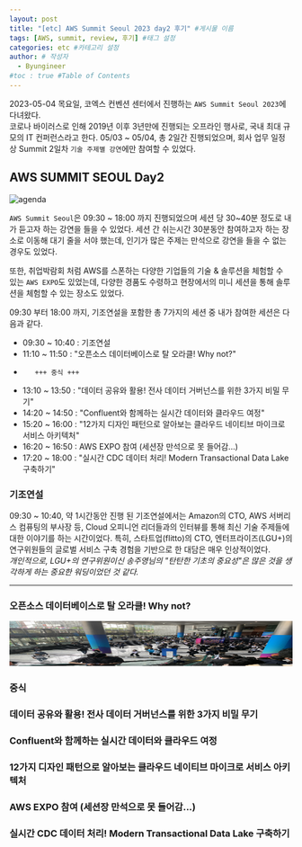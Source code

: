 ```yaml
---
layout: post
title: "[etc] AWS Summit Seoul 2023 day2 후기" #게시물 이름
tags: [AWS, summit, review, 후기] #태그 설정
categories: etc #카테고리 설정
author: # 작성자
  - Byungineer
#toc : true #Table of Contents
---
```


2023-05-04 목요일, 코엑스 컨벤션 센터에서 진행하는 `AWS Summit Seoul 2023`에 다녀왔다.   
코로나 바이러스로 인해 2019년 이후 3년만에 진행되는 오프라인 행사로, 국내 최대 규모의 IT 컨퍼런스라고 한다. 05/03 ~ 05/04, 총 2일간 진행되었으며, 회사 업무 일정상 Summit 2일차 `기술 주제별 강연`에만 참여할 수 있었다.


## AWS SUMMIT SEOUL Day2

<img src="/image/AWS_Summit_Seoul_2023_Agenda.png" alt="agenda" style="height: 1200px; width:1200px;"/>

`AWS Summit Seoul`은 09:30 ~ 18:00 까지 진행되었으며 세션 당 30~40분 정도로 내가 듣고자 하는 강연을 들을 수 있었다. 세션 간 쉬는시간 30분동안 참여하고자 하는 장소로 이동해 대기 줄을 서야 했는데, 인기가 많은 주제는 만석으로 강연을 들을 수 없는 경우도 있었다.   

또한, 취업박람회 처럼 AWS를 스폰하는 다양한 기업들의 기술 & 솔루션을 체험할 수 있는 `AWS EXPO`도 있었는데, 다양한 경품도 수령하고 현장에서의 미니 세션을 통해 솔루션을 체험할 수 있는 장소도 있었다.

09:30 부터 18:00 까지, 기조연설을 포함한 총 7가지의 세션 중 내가 참여한 세션은 다음과 같다.
- 09:30 ~ 10:40 : 기조연설
- 11:10 ~ 11:50 : "오픈소스 데이터베이스로 탈 오라클! Why not?"
-        +++ 중식 +++
- 13:10 ~ 13:50 : "데이터 공유와 활용! 전사 데이터 거버넌스를 위한 3가지 비밀 무기"
- 14:20 ~ 14:50 : "Confluent와 함께하는 실시간 데이터와 클라우드 여정"
- 15:20 ~ 16:00 : "12가지 디자인 패턴으로 알아보는 클라우드 네이티브 마이크로 서비스 아키텍처"
- 16:20 ~ 16:50 : AWS EXPO 참여 (세션장 만석으로 못 들어감...)
- 17:20 ~ 18:00 : "실시간 CDC 데이터 처리! Modern Transactional Data Lake 구축하기"


### 기조연설
09:30 ~ 10:40, 약 1시간동안 진행 된 기조연설에서는 Amazon의 CTO, AWS 서버리스 컴퓨팅의 부사장 등, Cloud 오피니언 리더들과의 인터뷰를 통해 최신 기술 주제들에 대한 이야기를 하는 시간이었다. 특히, 스타트업(flitto)의 CTO, 엔터프라이즈(LGU+)의 연구위원들의 글로벌 서비스 구축 경험을 기반으로 한 대담은 매우 인상적이었다.   
_개인적으로, LGU+의 연구위원이신 송주영님의 "탄탄한 기초의 중요성"은 많은 것을 생각하게 하는 중요한 워딩이었던 것 같다._

---

### 오픈소스 데이터베이스로 탈 오라클! Why not?

<img src="/image/IMG_6242.JPEG" alt="agenda" style="height: 80px; width:600px;"/>


### 중식

### 데이터 공유와 활용! 전사 데이터 거버넌스를 위한 3가지 비밀 무기

### Confluent와 함께하는 실시간 데이터와 클라우드 여정

### 12가지 디자인 패턴으로 알아보는 클라우드 네이티브 마이크로 서비스 아키텍처

### AWS EXPO 참여 (세션장 만석으로 못 들어감...)

### 실시간 CDC 데이터 처리! Modern Transactional Data Lake 구축하기

